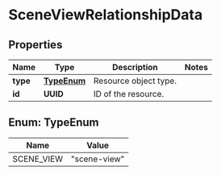 

# SceneViewRelationshipData


## Properties

Name | Type | Description | Notes
------------ | ------------- | ------------- | -------------
**type** | [**TypeEnum**](#TypeEnum) | Resource object type. | 
**id** | **UUID** | ID of the resource. | 



## Enum: TypeEnum

Name | Value
---- | -----
SCENE_VIEW | &quot;scene-view&quot;



